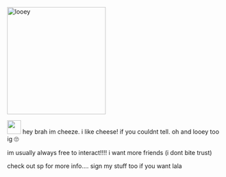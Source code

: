 <img src="https://cdn.discordapp.com/attachments/1201170474441379921/1373342119426785442/dandys-world-looey.webp?ex=682a1004&is=6828be84&hm=ecdd0e0663886078ee1ac5082d8704c69c3596ac2cbfc6557fcb5518a2b59fb6&" alt="looey" width="230" height="250"> 

<img src=https://64.media.tumblr.com/63e9bc068c3b73b2d5b0b71e0e9409e0/b0e38ec1fa34f725-df/s100x200/278288ffa0109125785467cc5df51616ea2ad8ec.gifv width=32 height=32> hey brah im cheeze. i like cheese! if you couldnt tell. oh and looey too ig 🙄

im usually always free to interact!!!! i want more friends (i dont bite trust)

check out sp for more info.... sign my stuff too if you want lala
